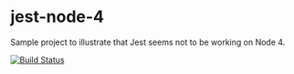 # jest-node-4

Sample project to illustrate that Jest seems not to be working on Node 4.

[![Build Status](https://travis-ci.org/mthmulders/jest-node-4.svg?branch=master)](https://travis-ci.org/mthmulders/jest-node-4)